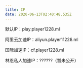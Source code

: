 ```yaml
---
title: IP
date: 2020-06-13T02:40:48.535Z
---
```

默认IP：play.player1228.ml



阿里云加速IP：aliyun.player11228.ml



国际加速IP：cf.player1228.ml



林恩私人加速IP：??????（暂未公开）
